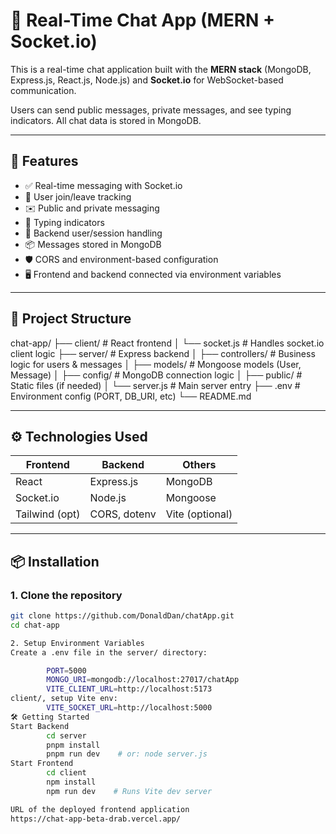# 💬 Real-Time Chat App (MERN + Socket.io)

This is a real-time chat application built with the **MERN stack** (MongoDB, Express.js, React.js, Node.js) and **Socket.io** for WebSocket-based communication.

Users can send public messages, private messages, and see typing indicators. 
All chat data is stored in MongoDB.

---

## 🚀 Features

- ✅ Real-time messaging with Socket.io
- 👤 User join/leave tracking
- ✉️ Public and private messaging
- 💬 Typing indicators
- 🧠 Backend user/session handling
- 📦 Messages stored in MongoDB
- 🛡️ CORS and environment-based configuration
- 🖥️ Frontend and backend connected via environment variables

---

## 📁 Project Structure

chat-app/
├── client/ # React frontend
│ └── socket.js # Handles socket.io client logic
├── server/ # Express backend
│ ├── controllers/ # Business logic for users & messages
│ ├── models/ # Mongoose models (User, Message)
│ ├── config/ # MongoDB connection logic
│ ├── public/ # Static files (if needed)
│ └── server.js # Main server entry
├── .env # Environment config (PORT, DB_URI, etc)
└── README.md



---

## ⚙️ Technologies Used

| Frontend       | Backend             | Others           |
|----------------|---------------------|------------------|
| React          | Express.js          | MongoDB          |
| Socket.io      | Node.js             | Mongoose         |
| Tailwind (opt) | CORS, dotenv        | Vite (optional)  |

---

## 📦 Installation

### 1. Clone the repository

```bash
git clone https://github.com/DonaldDan/chatApp.git
cd chat-app

2. Setup Environment Variables
Create a .env file in the server/ directory:

        PORT=5000
        MONGO_URI=mongodb://localhost:27017/chatApp
        VITE_CLIENT_URL=http://localhost:5173
client/, setup Vite env:
        VITE_SOCKET_URL=http://localhost:5000
🛠️ Getting Started
Start Backend
        cd server
        pnpm install
        pnpm run dev    # or: node server.js
Start Frontend
        cd client
        npm install
        npm run dev    # Runs Vite dev server

URL of the deployed frontend application
https://chat-app-beta-drab.vercel.app/

